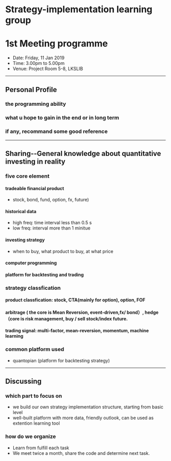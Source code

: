 # Strategy-implementation learning group
# 1st Meeting programme
+ Date: Friday, 11 Jan 2019
+ Time: 3.00pm to 5.00pm
+ Venue: Project Room 5-8, LKSLIB
___
## Personal Profile
### the programming ability
### what u hope to gain in the end or in long term
### if any, recommand some good reference
___
## Sharing--General knowledge about quantitative investing in reality
### five core element

#### tradeable financial product 
+ stock, bond, fund, option, fx, future)

#### historical data 
+ high freq: time interval less than 0.5 s
+ low freq: interval more than 1 minitue

####  investing strategy
+ when to buy, what product to buy, at what price
#### computer programming
#### platform for backtesting and trading

### strategy classfication
#### product classfication: stock, CTA(mainly for option), option, FOF
#### arbitrage ( the core is Mean Reversion, event-driven,fx/ bond）, hedge （core is risk management, buy / sell stock/index future.
#### trading signal: multi-factor, mean-reversion, momentum, machine learning

### common platform used
* quantopian (platform for backtesting strategy)
___
## Discussing
### which part to focus on
+ we build our own strategy implementation structure, starting from basic level
+ well-built platform with more data, friendly outlook, can be used as extention learning tool

### how do we organize
+ Learn from fulfill each task
+ We meet twice a month, share the code and determine next task.
